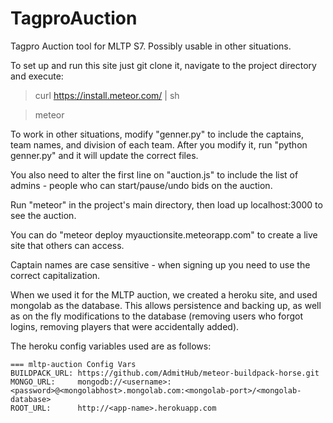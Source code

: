 TagproAuction
=============

Tagpro Auction tool for MLTP S7. Possibly usable in other situations.

To set up and run this site just git clone it, navigate to the project directory and execute:

> curl https://install.meteor.com/ | sh

> meteor

To work in other situations, modify "genner.py" to include the captains, team names, and division of each team.
After you modify it, run "python genner.py" and it will update the correct files.

You also need to alter the first line on "auction.js" to include the list of admins - people who can start/pause/undo bids on the auction. 

Run "meteor" in the project's main directory, then load up localhost:3000 to see the auction.

You can do "meteor deploy myauctionsite.meteorapp.com" to create a live site that others can access.

Captain names are case sensitive - when signing up you need to use the correct capitalization.

When we used it for the MLTP auction, we created a heroku site, and used mongolab as the database. This allows persistence and backing up, as well as on the fly modifications to the database (removing users who forgot logins, removing players that were accidentally added).

The heroku config variables used are as follows:

	=== mltp-auction Config Vars
	BUILDPACK_URL: https://github.com/AdmitHub/meteor-buildpack-horse.git
	MONGO_URL:     mongodb://<username>:<password>@<mongolabhost>.mongolab.com:<mongolab-port>/<mongolab-database>
	ROOT_URL:      http://<app-name>.herokuapp.com
